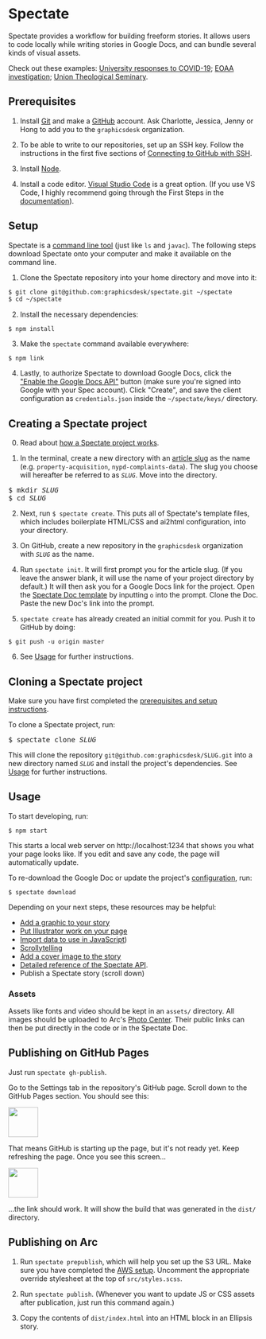 # Spectate

Spectate provides a workflow for building freeform stories. It allows users to code locally while writing stories in Google Docs, and can bundle several kinds of visual assets.

Check out these examples: [University responses to COVID-19](https://www.columbiaspectator.com/news/2020/04/13/the-us-and-ivy-league-schools-were-late-to-respond-to-covid-19-data-shows-international-universities-did-better/); [EOAA investigation](https://www.columbiaspectator.com/eye-lead/2019/11/15/students-and-faculty-say-gender-based-harassment-and-discrimination-at-columbia-is-systemic-why-are-they-turning-away-from-the-system-built-to-address-it/); [Union Theological Seminary](https://github.com/graphicsdesk/uts).

## Prerequisites

1. Install [Git](https://git-scm.com/book/en/v2/Getting-Started-Installing-Git) and make a [GitHub](https://github.com) account. Ask Charlotte, Jessica, Jenny or Hong to add you to the `graphicsdesk` organization.

2. To be able to write to our repositories, set up an SSH key. Follow the instructions in the first five sections of [Connecting to GitHub with SSH](https://help.github.com/en/articles/connecting-to-github-with-ssh).

3. Install [Node](https://nodejs.org/en/).

4. Install a code editor. [Visual Studio Code](https://code.visualstudio.com) is a great option. (If you use VS Code, I highly recommend going through the First Steps in the [documentation](https://code.visualstudio.com/docs)).

## Setup

Spectate is a [command line tool](https://vgkits.org/blog/what-is-a-terminal) (just like `ls` and `javac`). The following steps download Spectate onto your computer and make it available on the command line.

1. Clone the Spectate repository into your home directory and move into it:

```sh
$ git clone git@github.com:graphicsdesk/spectate.git ~/spectate
$ cd ~/spectate
```

2. Install the necessary dependencies:

```
$ npm install
```

3. Make the `spectate` command available everywhere:

```
$ npm link
```

4. Lastly, to authorize Spectate to download Google Docs, click the ["Enable the Google Docs API"](https://developers.google.com/docs/api/quickstart/nodejs) button (make sure you're signed into Google with your Spec account). Click "Create", and save the client configuration as `credentials.json` inside the `~/spectate/keys/` directory.

## Creating a Spectate project

0. Read about [how a Spectate project works](https://github.com/graphicsdesk/spectate/wiki/How-a-Spectate-project-works).

1. In the terminal, create a new directory with an [article slug](https://github.com/graphicsdesk/spectate/wiki/API-Documentation#slug) as the name (e.g. `property-acquisition`, `nypd-complaints-data`). The slug you choose will hereafter be referred to as _`SLUG`_. Move into the directory.

<pre>
$ mkdir <var>SLUG</var>
$ cd <var>SLUG</var>
</pre>

2. Next, run `$ spectate create`. This puts all of Spectate's template files, which includes boilerplate HTML/CSS and ai2html configuration, into your directory.

3. On GitHub, create a new repository in the `graphicsdesk` organization with _`SLUG`_ as the name.

4. Run `spectate init`. It will first prompt you for the article slug. (If you leave the answer blank, it will use the name of your project directory by default.) It will then ask you for a Google Docs link for the project. Open the [Spectate Doc template](https://docs.google.com/document/d/1JV2fVhKWMo1MHIJqL3oq10mRSOrWPO_iRnRkmD92N5g/edit) by inputting `o` into the prompt. Clone the Doc. Paste the new Doc's link into the prompt.

5. `spectate create` has already created an initial commit for you. Push it to GitHub by doing:

```
$ git push -u origin master
```

6. See [Usage](#usage) for further instructions.

## Cloning a Spectate project

Make sure you have first completed the [prerequisites and setup instructions](#prerequisites).

To clone a Spectate project, run:

<pre>
$ spectate clone <var>SLUG</var>
</pre>

This will clone the repository `git@github.com:graphicsdesk/SLUG.git` into a new directory named _`SLUG`_ and install the project's dependencies. See [Usage](#usage) for further instructions.

## Usage

To start developing, run:

```
$ npm start
```

This starts a local web server on http://localhost:1234 that shows you what your page looks like. If you edit and save any code, the page will automatically update.

To re-download the Google Doc or update the project's [configuration](https://github.com/graphicsdesk/spectate/wiki/API-Documentation#spectate-config), run:

```
$ spectate download
```

Depending on your next steps, these resources may be helpful:
* [Add a graphic to your story](https://github.com/graphicsdesk/spectate/wiki/Adding-a-Graphic)
* [Put Illustrator work on your page](https://github.com/graphicsdesk/spectate/wiki/Illustrator-and-ai2html)
* [Import data to use in JavaScript](https://github.com/graphicsdesk/spectate/wiki/Importing-data))
* [Scrollytelling](https://github.com/graphicsdesk/spectate/wiki/Scrollytelling)
* [Add a cover image to the story](https://github.com/graphicsdesk/spectate/wiki/Add-a-cover)
* [Detailed reference of the Spectate API](https://github.com/graphicsdesk/spectate/wiki/API-Documentation).
* Publish a Spectate story (scroll down)

### Assets

Assets like fonts and video should be kept in an `assets/` directory. All images should be uploaded to Arc's [Photo Center](https://spectator.arcpublishing.com/photo/). Their public links can then be put directly in the code or in the Spectate Doc.

## Publishing on GitHub Pages

Just run `spectate gh-publish`.

Go to the Settings tab in the repository's GitHub page. Scroll down to the GitHub Pages section. You should see this:

<img height="60px" src="https://i.imgur.com/PUywcxK.png" />

That means GitHub is starting up the page, but it's not ready yet. Keep refreshing the page. Once you see this screen…

<img height="60px" src="https://i.imgur.com/YCMCrzu.png" />

…the link should work. It will show the build that was generated in the `dist/` directory.

## Publishing on Arc

1. Run `spectate prepublish`, which will help you set up the S3 URL. Make sure you have completed the [AWS setup](https://github.com/graphicsdesk/spectate/wiki/API-Documentation#aws-setup). Uncomment the appropriate override stylesheet at the top of `src/styles.scss`.

2. Run `spectate publish`. (Whenever you want to update JS or CSS assets after publication, just run this command again.)

3. Copy the contents of `dist/index.html` into an HTML block in an Ellipsis story.
